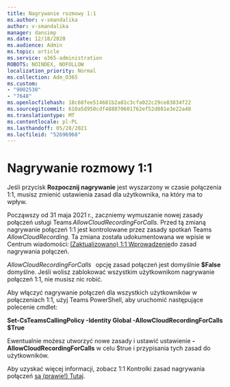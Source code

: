 ```yaml
---
title: Nagrywanie rozmowy 1:1
ms.author: v-smandalika
author: v-smandalika
manager: dansimp
ms.date: 12/18/2020
ms.audience: Admin
ms.topic: article
ms.service: o365-administration
ROBOTS: NOINDEX, NOFOLLOW
localization_priority: Normal
ms.collection: Adm_O365
ms.custom:
- "9002530"
- "7648"
ms.openlocfilehash: 18c68fee514681b2a81c3cfa022c29ce83834f22
ms.sourcegitcommit: 610a5d950cdf488870601762ef52d881e3e22a48
ms.translationtype: MT
ms.contentlocale: pl-PL
ms.lasthandoff: 05/28/2021
ms.locfileid: "52696968"
---
```

# <a name="11-call-recording"></a>Nagrywanie rozmowy 1:1

Jeśli przycisk **Rozpocznij nagrywanie** jest wyszarzony w czasie połączenia 1:1, musisz zmienić ustawienia zasad dla użytkownika, na który ma to wpływ.   

Począwszy od 31 maja 2021 r., zaczniemy wymuszanie nowej zasady połączeń usługi Teams *AllowCloudRecordingForCalls.* Przed tą zmianą nagrywanie połączeń 1:1 jest kontrolowane przez zasady spotkań Teams *AllowCloudRecording.* Ta zmiana została udokumentowana we wpisie w Centrum wiadomości: [(Zaktualizowano) 1:1 Wprowadzenie](https://portal.microsoft.com/Adminportal/Home?ref=MessageCenter/:/messages/MC238796)do zasad nagrywania połączeń.  

*AllowCloudRecordingForCalls*   opcję zasad połączeń jest domyślnie **$False** domyślne. Jeśli wolisz zablokować wszystkim użytkownikom nagrywanie połączeń 1:1, nie musisz nic robić.  

Aby włączyć nagrywanie połączeń dla wszystkich użytkowników w połączeniach 1:1, użyj Teams PowerShell, aby uruchomić następujące polecenie cmdlet: 

**Set-CsTeamsCallingPolicy -Identity Global -AllowCloudRecordingForCalls $True** 

Ewentualnie możesz utworzyć nowe zasady i ustawić ustawienie **-AllowCloudRecordingForCalls** w celu $true i przypisania tych zasad do użytkowników.  

Aby uzyskać więcej informacji, zobacz 1:1 Kontrolki zasad nagrywania połączeń [są (prawie!) Tutaj](https://techcommunity.microsoft.com/t5/microsoft-teams-support/1-1-call-recording-policy-controls-are-almost-here/ba-p/2217668).
